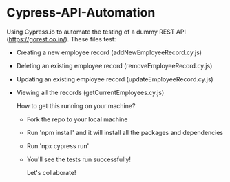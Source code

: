 # Cypress-API-Automation
Using Cypress.io to automate the testing of a dummy REST API (https://gorest.co.in/). These files test:
- Creating a new employee record (addNewEmployeeRecord.cy.js)
- Deleting an existing employee record (removeEmployeeRecord.cy.js)
- Updating an existing employee record (updateEmployeeRecord.cy.js)
- Viewing all the records (getCurrentEmployees.cy.js)

  How to get this running on your machine?
  - Fork the repo to your local machine
  - Run 'npm install' and it will install all the packages and dependencies
  - Run 'npx cypress run'
  - You'll see the tests run successfully!
 
    Let's collaborate!

